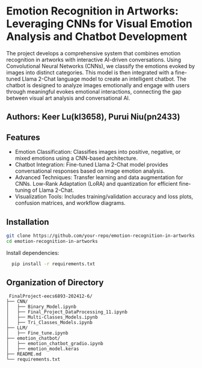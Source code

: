 # Emotion Recognition in Artworks: Leveraging CNNs for Visual Emotion Analysis and Chatbot Development
The project develops a comprehensive system that combines emotion recognition in artworks with interactive AI-driven conversations. Using Convolutional Neural Networks (CNNs), we classify the emotions evoked by images into distinct categories. This model is then integrated with a fine-tuned Llama 2-Chat language model to create an intelligent chatbot. The chatbot is designed to analyze images emotionally and engage with users through meaningful evokes emotional interactions, connecting the gap between visual art analysis and conversational AI.

Authors: Keer Lu(kl3658), Purui Niu(pn2433)
---
## Features
* Emotion Classification: Classifies images into positive, negative, or mixed emotions using a CNN-based architecture.
* Chatbot Integration: Fine-tuned Llama 2-Chat model provides conversational responses based on image emotion analysis.
* Advanced Techniques:
Transfer learning and data augmentation for CNNs.
Low-Rank Adaptation (LoRA) and quantization for efficient fine-tuning of Llama 2-Chat.
* Visualization Tools: Includes training/validation accuracy and loss plots, confusion matrices, and workflow diagrams.




## Installation

 ```bash
git clone https://github.com/your-repo/emotion-recognition-in-artworks.git
cd emotion-recognition-in-artworks
```

 Install dependencies:
 ```bash
   pip install -r requirements.txt
```



## Organization of Directory

```
 FinalProject-eecs6893-202412-6/
├── CNN/
│   ├── Binary_Model.ipynb
│   ├── Final_Project_DataProcessing_11.ipynb
│   ├── Multi-Classes_Models.ipynb
│   ├── Tri_Classes_Models.ipynb
├── LLM/
│   ├── Fine_tune.ipynb
├── emotion_chatbot/
│   ├── emotion_chatbot_gradio.ipynb
│   ├── emotion_model.keras 
├── README.md
└── requirements.txt
```
